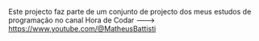 Este projecto faz parte de um conjunto de projecto dos meus estudos de programação no canal Hora de Codar ---> https://www.youtube.com/@MatheusBattisti
